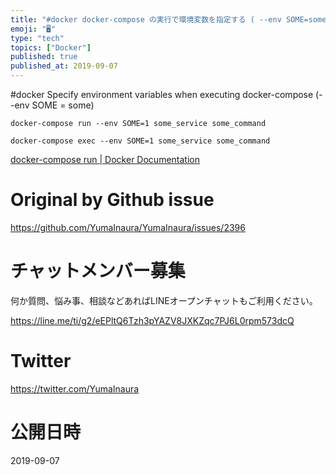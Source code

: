 ```yaml
---
title: "#docker docker-compose の実行で環境変数を指定する ( --env SOME=some )"
emoji: "🖥"
type: "tech"
topics: ["Docker"]
published: true
published_at: 2019-09-07
---
```


#docker Specify environment variables when executing docker-compose (--env SOME = some)


```
docker-compose run --env SOME=1 some_service some_command
```

```
docker-compose exec --env SOME=1 some_service some_command
```

[docker-compose run | Docker Documentation](https://docs.docker.com/compose/reference/run/)


# Original by Github issue

https://github.com/YumaInaura/YumaInaura/issues/2396








<!-- Update From Qiita API -->

# チャットメンバー募集


何か質問、悩み事、相談などあればLINEオープンチャットもご利用ください。

https://line.me/ti/g2/eEPltQ6Tzh3pYAZV8JXKZqc7PJ6L0rpm573dcQ





# Twitter


https://twitter.com/YumaInaura


<!-- Update From Qiita API -->



# 公開日時

2019-09-07
